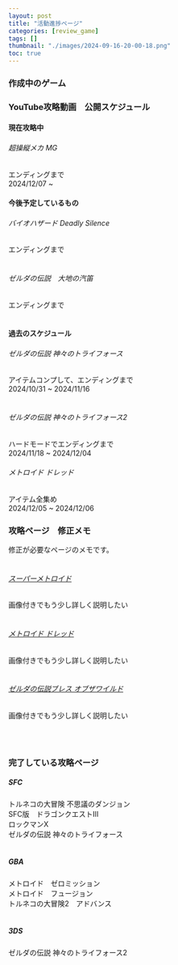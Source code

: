 ```yaml
---
layout: post
title: "活動進捗ページ"
categories: [review_game]
tags: []
thumbnail: "./images/2024-09-16-20-00-18.png"
toc: true
---
```


### 作成中のゲーム
### YouTube攻略動画　公開スケジュール
#### 現在攻略中
###### 超操縦メカ MG  
エンディングまで  
2024/12/07 ~ 
<br>

#### 今後予定しているもの
###### バイオハザード Deadly Silence
エンディングまで  
<br>

###### ゼルダの伝説　大地の汽笛
エンディングまで  
<br>


#### 過去のスケジュール
###### ゼルダの伝説 神々のトライフォース  
アイテムコンプして、エンディングまで  
2024/10/31 ~ 2024/11/16  
<br>
###### ゼルダの伝説 神々のトライフォース2  
ハードモードでエンディングまで  
2024/11/18 ~  2024/12/04
<br>
###### メトロイド ドレッド  
アイテム全集め  
2024/12/05 ~  2024/12/06
<br>


### 攻略ページ　修正メモ
修正が必要なページのメモです。  
<br>

###### [スーパーメトロイド](https://game230035.github.io/review_create/categories/review_game/sfc/スーパーメトロイド/)  
画像付きでもう少し詳しく説明したい  
<br>

###### [メトロイド ドレッド](https://game230035.github.io/review_create/categories/review_game/sfc/スーパーメトロイド/)  
画像付きでもう少し詳しく説明したい  
<br>

###### [ゼルダの伝説ブレス オブザワイルド](https://game230035.github.io/review_create/categories/review_game/sfc/スーパーメトロイド/)  
画像付きでもう少し詳しく説明したい  
<br>

<br>
    
### 完了している攻略ページ
##### SFC
トルネコの大冒険 不思議のダンジョン  
SFC版　ドラゴンクエストⅢ  
ロックマンX  
ゼルダの伝説 神々のトライフォース  
<br>

##### GBA
メトロイド　ゼロミッション  
メトロイド　フュージョン  
トルネコの大冒険2　アドバンス  
<br>

##### 3DS
ゼルダの伝説 神々のトライフォース2  
<br>


